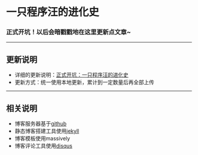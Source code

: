 # 一只程序汪的进化史
### 正式开坑！以后会暗戳戳地在这里更新点文章~

---
## 更新说明
- 详细的更新说明：[正式开坑：一只程序汪的进化史](https://hyacinthee.github.io/blog/open-page/)  
- 更新方式：统一使用本地更新，累计到一定数量后再全部上传

---
## 相关说明
- 博客服务器基于[github](https://github.com/)  
- 静态博客搭建工具使用[jekyll](https://jekyllrb.com/)  
- 博客模板使用massively  
- 博客评论工具使用[disqus](https://disqus.com/)  